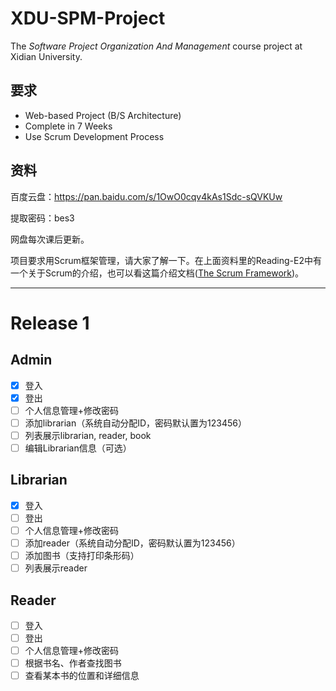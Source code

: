 # XDU-SPM-Project
The _Software Project Organization And Management_ course project at Xidian University.

## 要求
* Web-based Project (B/S Architecture)
* Complete in 7 Weeks
* Use Scrum Development Process

## 资料

百度云盘：https://pan.baidu.com/s/1OwO0cqv4kAs1Sdc-sQVKUw

提取密码：bes3

网盘每次课后更新。

项目要求用Scrum框架管理，请大家了解一下。在上面资料里的Reading-E2中有一个关于Scrum的介绍，也可以看这篇介绍文档([The Scrum Framework](https://github.com/txsun1997/XDU-SPM-Project/blob/master/The-Scrum-Framework.md))。

----

# Release 1

## Admin
- [x] 登入
- [x] 登出
- [ ] 个人信息管理+修改密码
- [ ] 添加librarian（系统自动分配ID，密码默认置为123456）
- [ ] 列表展示librarian, reader, book
- [ ] 编辑Librarian信息（可选）

## Librarian
- [x] 登入
- [ ] 登出
- [ ] 个人信息管理+修改密码
- [ ] 添加reader（系统自动分配ID，密码默认置为123456）
- [ ] 添加图书（支持打印条形码）
- [ ] 列表展示reader

## Reader
- [ ] 登入
- [ ] 登出
- [ ] 个人信息管理+修改密码
- [ ] 根据书名、作者查找图书
- [ ] 查看某本书的位置和详细信息
